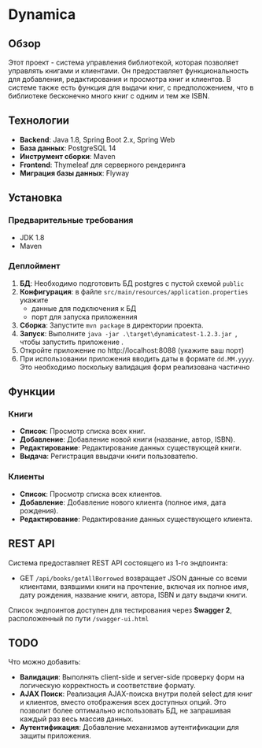 # Dynamica

## Обзор

Этот проект - система управления библиотекой, которая позволяет управлять книгами и клиентами. Он предоставляет функциональность для добавления, редактирования и просмотра книг и клиентов. В системе также есть функция для выдачи книг, с предположением, что в библиотеке бесконечно много книг с одним и тем же ISBN.

## Технологии

- **Backend**: Java 1.8, Spring Boot 2.x, Spring Web
- **База данных**: PostgreSQL 14
- **Инструмент сборки**: Maven
- **Frontend**: Thymeleaf для серверного рендеринга
- **Миграция базы данных**: Flyway

## Установка

### Предварительные требования

- JDK 1.8
- Maven

### Деплоймент

1. **БД**: Необходимо подготовить БД postgres с пустой схемой ```public```
2. **Конфигурация**: в файле ```src/main/resources/application.properties``` 
укажите 
   - данные для подключения к БД
   - порт для запуска приложенния
3. **Сборка**: Запустите `mvn package` в директории проекта.
4. **Запуск**: Выполните `java -jar .\target\dynamicatest-1.2.3.jar
   `, чтобы запустить приложение .
5. Откройте приложение по http://localhost:8088 (укажите ваш порт)
6. При использовании приложения вводить даты в формате ```dd.MM.yyyy```. Это необходимо поскольку валидация форм реализована частично

## Функции

### Книги

- **Список**: Просмотр списка всех книг.
- **Добавление**: Добавление новой книги (название, автор, ISBN).
- **Редактирование**: Редактирование данных существующей книги.
- **Выдача**: Регистрация ввыдачи книги пользователю.

### Клиенты

- **Список**: Просмотр списка всех клиентов.
- **Добавление**: Добавление нового клиента (полное имя, дата рождения).
- **Редактирование**: Редактирование данных существующего клиента.

## REST API

Система предоставляет REST API состоящего из 1-го эндпоинта:
- GET ```/api/books/getAllBorrowed``` возвращает JSON данные со всеми клиентами, взявшими книги на прочтение,
включая их полное имя, дату рождения, название книги, автора, ISBN и дату выдачи книги.

Список эндпоинтов доступен для тестирования через **Swagger 2**, расположенный по пути ```/swagger-ui.html```

## TODO
Что можно добавить:

- **Валидация**: Выполнять client-side и server-side проверку форм на  логическую корректность и соответствие формату.
- **AJAX Поиск**: Реализация AJAX-поиска внутри полей select для книг и клиентов, вместо отображения всех доступных опций.
Это позволит более оптимально использовать БД, не запрашивая каждый раз весь массив данных.
- **Аутентификация**: Добавление механизмов аутентификации для защиты приложения.
